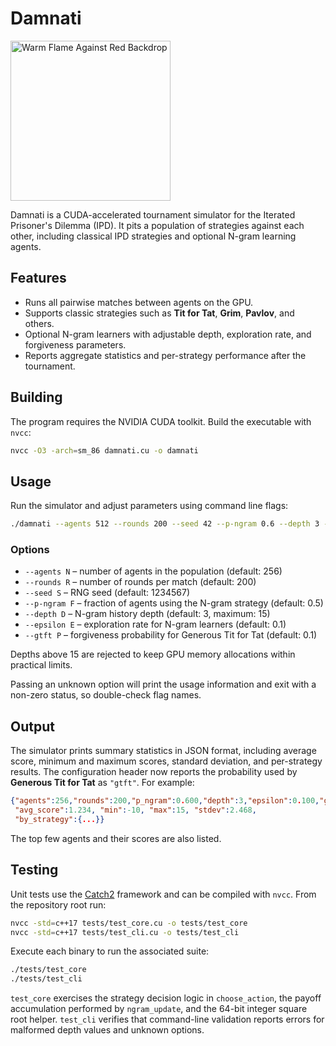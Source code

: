 # Damnati
<img width="256" alt="Warm Flame Against Red Backdrop" src="https://github.com/user-attachments/assets/a9f9aa3a-90f0-431e-8727-53fb3ab3277f" />

Damnati is a CUDA-accelerated tournament simulator for the Iterated Prisoner's Dilemma (IPD). It pits a population of strategies against each other, including classical IPD strategies and optional N-gram learning agents.

## Features

- Runs all pairwise matches between agents on the GPU.
- Supports classic strategies such as **Tit for Tat**, **Grim**, **Pavlov**, and others.
- Optional N-gram learners with adjustable depth, exploration rate, and forgiveness parameters.
- Reports aggregate statistics and per-strategy performance after the tournament.

## Building

The program requires the NVIDIA CUDA toolkit. Build the executable with `nvcc`:

```bash
nvcc -O3 -arch=sm_86 damnati.cu -o damnati
```

## Usage

Run the simulator and adjust parameters using command line flags:

```bash
./damnati --agents 512 --rounds 200 --seed 42 --p-ngram 0.6 --depth 3 --epsilon 0.1 --gtft 0.1
```

### Options

- `--agents N`   – number of agents in the population (default: 256)
- `--rounds R`   – number of rounds per match (default: 200)
- `--seed S`     – RNG seed (default: 1234567)
- `--p-ngram F`  – fraction of agents using the N-gram strategy (default: 0.5)
- `--depth D`    – N-gram history depth (default: 3, maximum: 15)
- `--epsilon E`  – exploration rate for N-gram learners (default: 0.1)
- `--gtft P`     – forgiveness probability for Generous Tit for Tat (default: 0.1)

Depths above 15 are rejected to keep GPU memory allocations within practical
limits.

Passing an unknown option will print the usage information and exit with a
non-zero status, so double-check flag names.


## Output

The simulator prints summary statistics in JSON format, including average score, minimum and maximum scores, standard deviation, and per-strategy results. The configuration header now reports the probability used by **Generous Tit for Tat** as `"gtft"`. For example:

```json
{"agents":256,"rounds":200,"p_ngram":0.600,"depth":3,"epsilon":0.100,"gtft":0.100,
 "avg_score":1.234, "min":-10, "max":15, "stdev":2.468,
 "by_strategy":{...}}
```

The top few agents and their scores are also listed.

## Testing

Unit tests use the [Catch2](https://github.com/catchorg/Catch2) framework and can be
compiled with `nvcc`. From the repository root run:

```bash
nvcc -std=c++17 tests/test_core.cu -o tests/test_core
nvcc -std=c++17 tests/test_cli.cu -o tests/test_cli
```

Execute each binary to run the associated suite:

```bash
./tests/test_core
./tests/test_cli
```

`test_core` exercises the strategy decision logic in `choose_action`, the payoff
accumulation performed by `ngram_update`, and the 64-bit integer square root helper.
`test_cli` verifies that command-line validation reports errors for malformed depth
values and unknown options.
